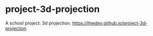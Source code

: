 # project-3d-projection
A school project: 3d projection.
https://lhwdev.github.io/project-3d-projection
